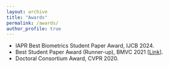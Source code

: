 ```yaml
---
layout: archive
title: "Awards"
permalink: /awards/
author_profile: true
---
```

- IAPR Best Biometrics Student Paper Award, IJCB 2024.
- Best Student Paper Award (Runner-up), BMVC 2021 [[Link](https://www.bmvc2021-virtualconference.com/programme/paper-awards/)].
- Doctoral Consortium Award, CVPR 2020.
